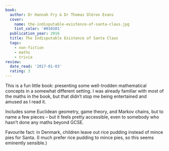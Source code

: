 ```yaml
---
book:
  author: Dr Hannah Fry & Dr Thomas Oléron Evans
  cover:
    name: the-indisputable-existence-of-santa-claus.jpg
    tint_color: '#010101'
  publication_year: 2016
  title: The Indisputable Existence of Santa Claus
  tags:
    - non-fiction
    - maths
    - trivia
review:
  date_read: '2017-01-03'
  rating: 3
---
```


This is a fun little book: presenting some well-trodden mathematical concepts in a somewhat different setting. I was already familiar with most of the maths in the book, but that didn’t stop me being entertained and amused as I read it.

Includes some Euclidean geometry, game theory, and Markov chains, but to name a few pieces – but it feels pretty accessible, even to somebody who hasn’t done any maths beyond GCSE.

Favourite fact: in Denmark, children leave out rice pudding instead of mince pies for Santa. (I much prefer rice pudding to mince pies, so this seems eminently sensible.)
